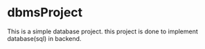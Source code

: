 # dbmsProject
This is a simple database project. this project is done to implement database(sql) in backend.
